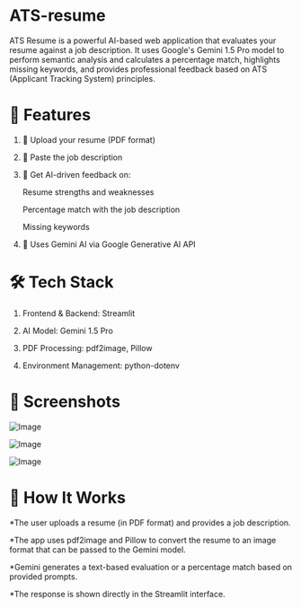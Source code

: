 # ATS-resume
ATS Resume is a powerful AI-based web application that evaluates your resume against a job description. It uses Google's Gemini 1.5 Pro model to perform semantic analysis and calculates a percentage match, highlights missing keywords, and provides professional feedback based on ATS (Applicant Tracking System) principles.

# 🚀 Features
1. 📝 Upload your resume (PDF format)

2. 📄 Paste the job description

3. 🤖 Get AI-driven feedback on:

      Resume strengths and weaknesses

      Percentage match with the job description

      Missing keywords

4. 🔐 Uses Gemini AI via Google Generative AI API

# 🛠️ Tech Stack
1. Frontend & Backend: Streamlit

2. AI Model: Gemini 1.5 Pro

3. PDF Processing: pdf2image, Pillow

4. Environment Management: python-dotenv

# 📸 Screenshots
![Image](https://github.com/user-attachments/assets/6b84cfed-a82a-4b40-8ed2-d00ca0885b0b)

![Image](https://github.com/user-attachments/assets/d89d7910-e07e-4853-839f-faaf96949120)

![Image](https://github.com/user-attachments/assets/443349e2-46fe-4a9c-98b8-c4a0cfb43f48)

# 🧠 How It Works
*The user uploads a resume (in PDF format) and provides a job description.

*The app uses pdf2image and Pillow to convert the resume to an image format that can be passed to the Gemini model.

*Gemini generates a text-based evaluation or a percentage match based on provided prompts.

*The response is shown directly in the Streamlit interface.


